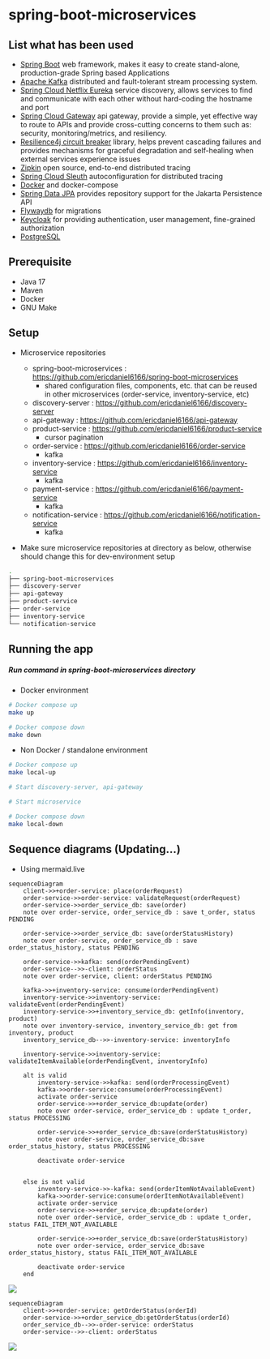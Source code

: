 # spring-boot-microservices

## List what has been used

- [Spring Boot](https://spring.io/projects/spring-boot) web framework, makes it easy to create stand-alone,
  production-grade Spring based Applications
- [Apache Kafka](https://kafka.apache.org/) distributed and fault-tolerant stream processing system.
- [Spring Cloud Netflix Eureka](https://spring.io/projects/spring-cloud-netflix) service discovery, allows services to
  find and communicate with each other without hard-coding the hostname and port
- [Spring Cloud Gateway](https://spring.io/projects/spring-cloud-gateway) api gateway, provide a simple, yet effective
  way to route to APIs and provide cross-cutting concerns to them such as: security, monitoring/metrics, and resiliency.
- [Resilience4j circuit breaker](https://github.com/resilience4j/resilience4j) library, helps prevent cascading failures
  and provides mechanisms for graceful degradation and self-healing when external services experience issues
- [Zipkin](https://zipkin.io/) open source, end-to-end distributed tracing
- [Spring Cloud Sleuth](https://spring.io/projects/spring-cloud-sleuth) autoconfiguration for distributed tracing
- [Docker](https://www.docker.com/) and docker-compose
- [Spring Data JPA](https://spring.io/projects/spring-data-jpa) provides repository support for the Jakarta Persistence
  API
- [Flywaydb](https://flywaydb.org/) for migrations
- [Keycloak](https://www.keycloak.org/) for providing authentication, user management, fine-grained authorization
- [PostgreSQL](https://www.postgresql.org/)

## Prerequisite

- Java 17
- Maven
- Docker
- GNU Make

## Setup

- Microservice repositories
    - spring-boot-microservices : https://github.com/ericdaniel6166/spring-boot-microservices
        - shared configuration files, components, etc. that can be reused in other microservices (order-service,
          inventory-service, etc)
    - discovery-server : https://github.com/ericdaniel6166/discovery-server
    - api-gateway : https://github.com/ericdaniel6166/api-gateway
    - product-service : https://github.com/ericdaniel6166/product-service
        - cursor pagination
    - order-service : https://github.com/ericdaniel6166/order-service
        - kafka
    - inventory-service : https://github.com/ericdaniel6166/inventory-service
        - kafka
    - payment-service : https://github.com/ericdaniel6166/payment-service
        - kafka
    - notification-service : https://github.com/ericdaniel6166/notification-service
        - kafka

- Make sure microservice repositories at directory as below, otherwise should change this for dev-environment setup

```bash
.
├── spring-boot-microservices
├── discovery-server
├── api-gateway
├── product-service
├── order-service
├── inventory-service
└── notification-service
```

## Running the app

##### Run command in spring-boot-microservices directory

- Docker environment

```bash
# Docker compose up
make up

# Docker compose down
make down
```

- Non Docker / standalone environment

```bash
# Docker compose up
make local-up

# Start discovery-server, api-gateway 

# Start microservice   

# Docker compose down
make local-down
```

## Sequence diagrams (Updating...)

- Using mermaid.live

```
sequenceDiagram
    client->>+order-service: place(orderRequest)
    order-service->>order-service: validateRequest(orderRequest)
    order-service->>order_service_db: save(order) 
    note over order-service, order_service_db : save t_order, status PENDING

    order-service->>order_service_db: save(orderStatusHistory)
    note over order-service, order_service_db : save order_status_history, status PENDING
   
    order-service->>kafka: send(orderPendingEvent)
    order-service-->>-client: orderStatus
    note over order-service, client: orderStatus PENDING

    kafka->>+inventory-service: consume(orderPendingEvent)
    inventory-service->>inventory-service: validateEvent(orderPendingEvent)
    inventory-service->>+inventory_service_db: getInfo(inventory, product)
    note over inventory-service, inventory_service_db: get from inventory, product
    inventory_service_db-->>-inventory-service: inventoryInfo

    inventory-service->>inventory-service: validateItemAvailable(orderPendingEvent, inventoryInfo)

    alt is valid
        inventory-service->>kafka: send(orderProcessingEvent)
        kafka->>order-service:consume(orderProcessingEvent)
        activate order-service
        order-service->>+order_service_db:update(order)
        note over order-service, order_service_db : update t_order, status PROCESSING
        
        order-service->>+order_service_db:save(orderStatusHistory)
        note over order-service, order_service_db:save order_status_history, status PROCESSING
        
        deactivate order-service


    else is not valid
        inventory-service->>-kafka: send(orderItemNotAvailableEvent)
        kafka->>order-service:consume(orderItemNotAvailableEvent)
        activate order-service
        order-service->>+order_service_db:update(order)
        note over order-service, order_service_db : update t_order, status FAIL_ITEM_NOT_AVAILABLE
        
        order-service->>+order_service_db:save(orderStatusHistory)
        note over order-service, order_service_db:save order_status_history, status FAIL_ITEM_NOT_AVAILABLE
        
        deactivate order-service
    end 
```

[![](https://mermaid.ink/img/pako:eNrVVl1v2jAU_SuWn4oaUCgLhTxUYivbkFpalWoPU6TITS40IrFZ7ERjiP8-x-YrXy3p0-an5Nrn3ON7jy1vsMd8wDbm8CsB6sFtQBYxiRyK5PDCAKho39xcstiHuM0hTgMPbLQKiQcXKviUAbloaURunQQWcCkJA58I2IHOZnB3_67_YiNO0l3uFtIYygQglkKcRxuoCEYajYSrZgzEBREJR4_j6e1k-s2hzTXMFMP3gAsWr1sf1LOLKyr3VXOVxUnman1LMl8SSQXU16Ie5VdAF-NUtq-yrhLU1t210ck23pFfgSiWTknJHBPQLLncx7H7HqM8iaBWYgkieSpo9iZS0EZkR1G5Zi5ATOicXRxmDbSKmZ94otTPEquBajnRPGYRKpMW9J3AVFsqdnwIZTL3lW5YrYmAaJSSICQvYUULjHyS1j4LCQUKuGbRkbrcZRPGzAPOC305NUn-dsjboxZMPBGkREDenMf54uG4LJ3eZJUVZHeFHIFNTq2mKN8jTw9fxrPZ_rSq0UTZ29dKI5H2GRfLm2p9qKv03hsQcsjMITWdY5B2ySGZJ6dMHGz5AZ-8R_Evu-XraHLnTp7H9-704dkd_ZC_o8934__BOg2k1_tIeYj6CBs4gjgigS8fIpss7mDxChE42JafPomXDnboVq4jiWCzNfWwLeIEDKwru3u0YHtOpCUNvCIU2xv8G9tXvWHHNM1B37QGVnd4PewZeI3tTx2ra12Zvf51d9Azu73-1sB_GJMMZmeoh2UNza45kOvBD-Te7_U7ST2XVIafan0mY_sXTnw17g?type=png)](https://mermaid.live/edit#pako:eNrVVl1v2jAU_SuWn4oaUCgLhTxUYivbkFpalWoPU6TITS40IrFZ7ERjiP8-x-YrXy3p0-an5Nrn3ON7jy1vsMd8wDbm8CsB6sFtQBYxiRyK5PDCAKho39xcstiHuM0hTgMPbLQKiQcXKviUAbloaURunQQWcCkJA58I2IHOZnB3_67_YiNO0l3uFtIYygQglkKcRxuoCEYajYSrZgzEBREJR4_j6e1k-s2hzTXMFMP3gAsWr1sf1LOLKyr3VXOVxUnman1LMl8SSQXU16Ie5VdAF-NUtq-yrhLU1t210ck23pFfgSiWTknJHBPQLLncx7H7HqM8iaBWYgkieSpo9iZS0EZkR1G5Zi5ATOicXRxmDbSKmZ94otTPEquBajnRPGYRKpMW9J3AVFsqdnwIZTL3lW5YrYmAaJSSICQvYUULjHyS1j4LCQUKuGbRkbrcZRPGzAPOC305NUn-dsjboxZMPBGkREDenMf54uG4LJ3eZJUVZHeFHIFNTq2mKN8jTw9fxrPZ_rSq0UTZ29dKI5H2GRfLm2p9qKv03hsQcsjMITWdY5B2ySGZJ6dMHGz5AZ-8R_Evu-XraHLnTp7H9-704dkd_ZC_o8934__BOg2k1_tIeYj6CBs4gjgigS8fIpss7mDxChE42JafPomXDnboVq4jiWCzNfWwLeIEDKwru3u0YHtOpCUNvCIU2xv8G9tXvWHHNM1B37QGVnd4PewZeI3tTx2ra12Zvf51d9Azu73-1sB_GJMMZmeoh2UNza45kOvBD-Te7_U7ST2XVIafan0mY_sXTnw17g)

```
sequenceDiagram
    client->>+order-service: getOrderStatus(orderId)
    order-service->>+order_service_db:getOrderStatus(orderId)
    order_service_db-->>-order-service: orderStatus
    order-service-->>-client: orderStatus
```

[![](https://mermaid.ink/img/pako:eNqFkU1PwzAMhv_K5BOItKJr03Y57MSFA-KwG4o0hcSMiDUZaYIYVf87acPXEBI-WNGb97GdeABpFQKDHp8DGolXWuyc6LhZxJB7jcZn6_WFdQpd1qN70RLZYof-dlI2XvjQn8231-o8USfeL3j7IWzVPfsf_-HOYonsV3_7Tf_VcyLS7CdWINCh64RW8cHDBHLwj9ghBxaPSrgnDtyM0SeCt5ujkcC8C0ggHJTwn58D7EHs-6gehAE2wCuwps7rqi1pkTJdETgCK4o2L8tlVTS0TXkk8GZtrHCZr1JQWjdVtWwIoNLeupu0j3ktc4e72T-NMb4DMOyNzw?type=png)](https://mermaid.live/edit#pako:eNqFkU1PwzAMhv_K5BOItKJr03Y57MSFA-KwG4o0hcSMiDUZaYIYVf87acPXEBI-WNGb97GdeABpFQKDHp8DGolXWuyc6LhZxJB7jcZn6_WFdQpd1qN70RLZYof-dlI2XvjQn8231-o8USfeL3j7IWzVPfsf_-HOYonsV3_7Tf_VcyLS7CdWINCh64RW8cHDBHLwj9ghBxaPSrgnDtyM0SeCt5ujkcC8C0ggHJTwn58D7EHs-6gehAE2wCuwps7rqi1pkTJdETgCK4o2L8tlVTS0TXkk8GZtrHCZr1JQWjdVtWwIoNLeupu0j3ktc4e72T-NMb4DMOyNzw)